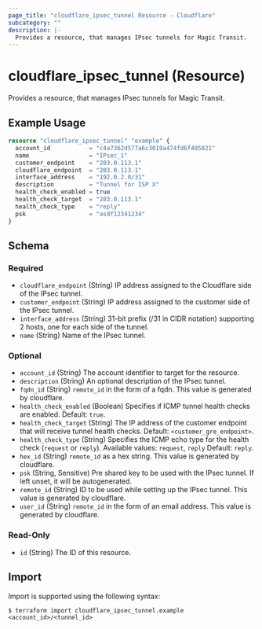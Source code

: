 ```yaml
---
page_title: "cloudflare_ipsec_tunnel Resource - Cloudflare"
subcategory: ""
description: |-
  Provides a resource, that manages IPsec tunnels for Magic Transit.
---
```


# cloudflare_ipsec_tunnel (Resource)

Provides a resource, that manages IPsec tunnels for Magic Transit.

## Example Usage

```terraform
resource "cloudflare_ipsec_tunnel" "example" {
  account_id           = "c4a7362d577a6c3019a474fd6f485821"
  name                 = "IPsec_1"
  customer_endpoint    = "203.0.113.1"
  cloudflare_endpoint  = "203.0.113.1"
  interface_address    = "192.0.2.0/31"
  description          = "Tunnel for ISP X"
  health_check_enabled = true
  health_check_target  = "203.0.113.1"
  health_check_type    = "reply"
  psk                  = "asdf12341234"
}
```
<!-- schema generated by tfplugindocs -->
## Schema

### Required

- `cloudflare_endpoint` (String) IP address assigned to the Cloudflare side of the IPsec tunnel.
- `customer_endpoint` (String) IP address assigned to the customer side of the IPsec tunnel.
- `interface_address` (String) 31-bit prefix (/31 in CIDR notation) supporting 2 hosts, one for each side of the tunnel.
- `name` (String) Name of the IPsec tunnel.

### Optional

- `account_id` (String) The account identifier to target for the resource.
- `description` (String) An optional description of the IPsec tunnel.
- `fqdn_id` (String) `remote_id` in the form of a fqdn. This value is generated by cloudflare.
- `health_check_enabled` (Boolean) Specifies if ICMP tunnel health checks are enabled. Default: `true`.
- `health_check_target` (String) The IP address of the customer endpoint that will receive tunnel health checks. Default: `<customer_gre_endpoint>`.
- `health_check_type` (String) Specifies the ICMP echo type for the health check (`request` or `reply`). Available values: `request`, `reply` Default: `reply`.
- `hex_id` (String) `remote_id` as a hex string. This value is generated by cloudflare.
- `psk` (String, Sensitive) Pre shared key to be used with the IPsec tunnel. If left unset, it will be autogenerated.
- `remote_id` (String) ID to be used while setting up the IPsec tunnel. This value is generated by cloudflare.
- `user_id` (String) `remote_id` in the form of an email address. This value is generated by cloudflare.

### Read-Only

- `id` (String) The ID of this resource.

## Import

Import is supported using the following syntax:
```shell
$ terraform import cloudflare_ipsec_tunnel.example <account_id>/<tunnel_id>
```

